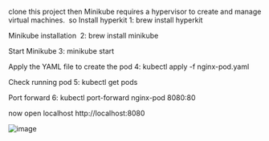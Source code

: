 clone this project   then 
Minikube requires a hypervisor to create and manage virtual machines.   so Install hyperkit
1: brew install hyperkit  

Minikube  installation 
2: brew install minikube

Start Minikube
3:  minikube start 

Apply the YAML file to create the pod 
4: kubectl apply -f nginx-pod.yaml  

Check running pod
5: kubectl get pods

Port forward 
6: kubectl port-forward nginx-pod 8080:80 

now open localhost
 http://localhost:8080 


![image](https://github.com/rashadnasirli98/dummykube/assets/137173120/ba8f4de0-3969-4042-832d-13af321b554d)
